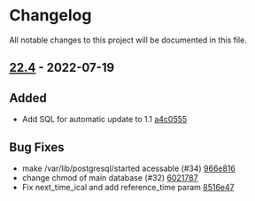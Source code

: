 # Changelog

All notable changes to this project will be documented in this file.

## [22.4] - 2022-07-19

## Added
* Add SQL for automatic update to 1.1 [a4c0555](https://github.com/greenbone/pg-gvm/commit/a4c0555)

## Bug Fixes
* make /var/lib/postgresql/started acessable (#34) [966e816](https://github.com/greenbone/pg-gvm/commit/966e816)
* change chmod of main database (#32) [6021787](https://github.com/greenbone/pg-gvm/commit/6021787)
* Fix next_time_ical and add reference_time param [8516e47](https://github.com/greenbone/pg-gvm/commit/8516e47)

[22.4]: https://github.com/greenbone/pg-gvm/compare/22.4...22.4